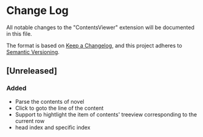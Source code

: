 # Change Log

All notable changes to the "ContentsViewer" extension will be documented in this file.

The format is based on [Keep a Changelog](https://keepachangelog.com/en/1.0.0/), and this project adheres to [Semantic Versioning](https://semver.org/spec/v2.0.0.html).

## [Unreleased]

### Added

- Parse the contents of novel
- Click to goto the line of the content
- Support to hightlight the item of contents' treeview corresponding to the current row
- head index and specific index